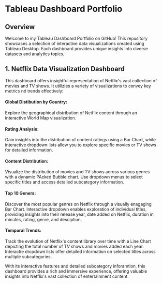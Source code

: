 # Tableau Dashboard Portfolio
## Overview
Welcome to my Tableau Dashboard Portfolio on GitHub! This repository showcases a selection of interactive data visualizations created using Tableau Desktop. Each dashboard provides unique insights into diverse datasets and analytics topics.

## 1. Netflix Data Visualization Dashboard
This dashboard offers insightful representation of Netflix's vast collection of movies and TV shows. It utilizies a variety of visualizations to convey key metrics nd trends effectively:
  ####  Global Distibution by Country: 
  Explore the geographical distribution of Netflix content through an interactive World Map visualization.
  ####  Rating Analysis:
  Gain insights into the distribution of content ratings using a Bar Chart, while interactive dropdown lists allow you to explore specific movies or TV shows for detailed information.
  ####  Content Distribution:
  Visualize the distribution of movies and TV shows across various genres with a dynamic PAcked Bubble chart. Use dropdown menus to select specific titles and access detailed subcategory information.
  ####  Top 10 Geners:
  Discover the most popular genres on Netflix through a visually enagaging Bar Chart. Interactive dropdown enables exploration of individual titles, providing insights into their release year, date added on Netflix, duration in minutes, rating, genre, and desciption.
  ####  Temporal Trends:
  Track the evolution of Netflix's content library over time with a Line Chart depicting the total number of TV shows and movies added each year. Interactie dropdown lists offer detailed information on selected titles across multiple subcategories.

  With its interactive features and detailed subcategory inforamtion, this dashboard provides a rich and immersive experience, offering valuable insights into Netflix's vast collection of entertainment content.
  
